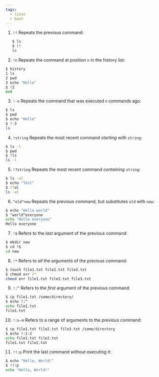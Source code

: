```yaml
---
tags:
  - linux
  - bash
---
```

1.  `!!`
  Repeats the previous command:
```bash
   $ ls
   $ !!
   ls
```
2. `!n`
  Repeats the command at position `n` in the history list:
```bash
$ history
1 ls
2 pwd
3 echo "Hello"
$ !2
pwd
```
3. `!-n`
  Repeats the command that was executed `n` commands ago:
```bash
$ ls
$ pwd
$ echo "Hello"
$ !-3
ls
```
4. `!string`
  Repeats the most recent command *starting with* `string`:
```bash
$ ls -l
$ pwd
$ !ls
ls -l
```
5. `!?string`
 Repeats the most recent command *containing* `string`:
```bash
$ ls -al
$ echo "Test"
$ !?al
ls -al
```
6. `^old^new`
 Repeats the previous command, but substitutes `old` with `new`:
```bash
$ echo "Hello world"
$ ^world^everyone
echo "Hello everyone"
Hello everyone
```
7. `!$`
 Refers to the *last* argument of the previous command:
```bash
$ mkdir new
$ cd !$
cd new
```
8. `!*`
 Refers to *all* the arguments of the previous command:
```bash
$ touch file1.txt file2.txt file3.txt
$ chmod o+r !*
chmod o+r file1.txt file2.txt file3.txt
```
9. `!:^`
 Refers to the *first* argument of the previous command:
```bash
$ cp file1.txt /some/directory/
$ echo !:^
echo file1.txt
file1.txt
```
10.  `!:n-m`
  Refers to a range of arguments to the previous command:
```bash
$ cp file1.txt file2.txt file3.txt /some/directory
$ echo !:1-2
echo file1.txt file2.txt
file1.txt file2.txt
```
11. `!!:p`
 Print the last command without executing it:
```bash
$ echo "Hello, World!"
$ !!:p
echo "Hello, World!"
```